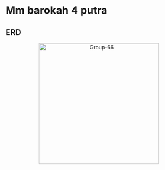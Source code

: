 # Mm barokah 4 putra

## ERD

<div align="center">
  <img src="[https://i.ibb.co/5jjdxqG/Group-66.png](https://drive.google.com/file/d/1bGCVGKrjKeC6Wn7SWj7_VqwNFnuy6Ft1/view?usp=sharing)" alt="Group-66" border="0" style="width: 325px;">
</div>

